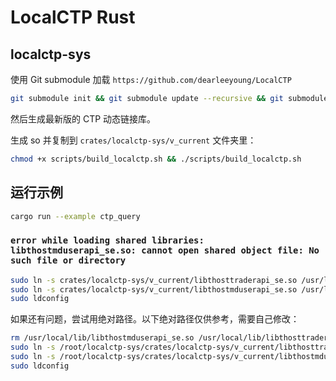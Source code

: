 # LocalCTP Rust

## localctp-sys

使用 Git submodule 加载 `https://github.com/dearleeyoung/LocalCTP`

```sh
git submodule init && git submodule update --recursive && git submodule update --remote
```

然后生成最新版的 CTP 动态链接库。

生成 so 并复制到 `crates/localctp-sys/v_current` 文件夹里：

```sh
chmod +x scripts/build_localctp.sh && ./scripts/build_localctp.sh
```

## 运行示例

```sh
cargo run --example ctp_query
```

### `error while loading shared libraries: libthostmduserapi_se.so: cannot open shared object file: No such file or directory`

```sh
sudo ln -s crates/localctp-sys/v_current/libthosttraderapi_se.so /usr/local/lib/
sudo ln -s crates/localctp-sys/v_current/libthostmduserapi_se.so /usr/local/lib/
sudo ldconfig
```

如果还有问题，尝试用绝对路径。以下绝对路径仅供参考，需要自己修改：

```sh
rm /usr/local/lib/libthostmduserapi_se.so /usr/local/lib/libthosttraderapi_se.so
sudo ln -s /root/localctp-sys/crates/localctp-sys/v_current/libthosttraderapi_se.so /usr/local/lib/
sudo ln -s /root/localctp-sys/crates/localctp-sys/v_current/libthostmduserapi_se.so /usr/local/lib/
sudo ldconfig
```
